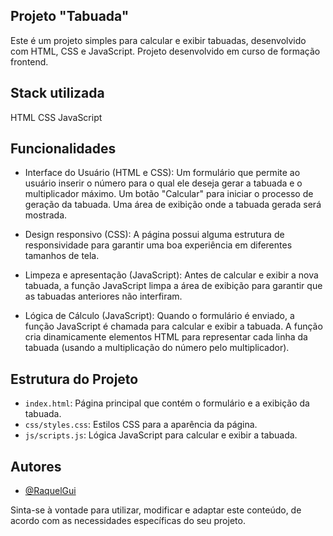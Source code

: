 ## Projeto "Tabuada"

Este é um projeto simples para calcular e exibir tabuadas, desenvolvido com HTML, CSS e JavaScript.
Projeto desenvolvido em curso de formação frontend. 

## Stack utilizada

HTML 
CSS
JavaScript

## Funcionalidades

- Interface do Usuário (HTML e CSS):
    Um formulário que permite ao usuário inserir o número para o qual ele deseja gerar a tabuada e o multiplicador máximo.
    Um botão "Calcular" para iniciar o processo de geração da tabuada.
    Uma área de exibição onde a tabuada gerada será mostrada.

- Design responsivo (CSS):
    A página possui alguma estrutura de responsividade para garantir uma boa experiência em diferentes tamanhos de tela.
    
- Limpeza e apresentação (JavaScript):
    Antes de calcular e exibir a nova tabuada, a função JavaScript limpa a área de exibição para garantir que as tabuadas anteriores não interfiram.

- Lógica de Cálculo (JavaScript):
    Quando o formulário é enviado, a função JavaScript é chamada para calcular e exibir a tabuada. A função cria dinamicamente elementos HTML para representar cada linha da tabuada (usando a multiplicação do número pelo multiplicador).

## Estrutura do Projeto

- `index.html`: Página principal que contém o formulário e a exibição da tabuada.
- `css/styles.css`: Estilos CSS para a aparência da página.
- `js/scripts.js`: Lógica JavaScript para calcular e exibir a tabuada.


## Autores

- [@RaquelGui](https://www.github.com/RaquelGui)

Sinta-se à vontade para utilizar, modificar e adaptar este conteúdo, de acordo com as necessidades específicas do seu projeto. 
